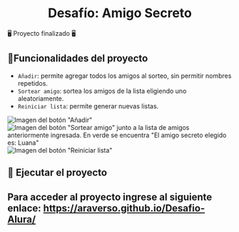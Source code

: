<h1 align="center"> Desafío: Amigo Secreto </h1>

🖥️ Proyecto finalizado 🖥️

## :hammer:Funcionalidades del proyecto

- `Añadir`: permite agregar todos los amigos al sorteo, sin permitir nombres repetidos.
-  `Sortear amigo`: sortea los amigos de la lista eligiendo uno aleatoriamente.
-  `Reiniciar lista`: permite generar nuevas listas.

![Imagen del botón "Añadir"](https://github.com/user-attachments/assets/ce37ae71-adf2-49ad-a048-e858ae3623a1)
![Imagen del botón "Sortear amigo" junto a la lista de amigos anteriormente ingresada. En verde se encuentra "El amigo secreto elegido es: Luana"](https://github.com/user-attachments/assets/39dc9fff-ff95-45f2-b73f-dc04fefde7a5)
![Imagen del botón "Reiniciar lista"](https://github.com/user-attachments/assets/1608bf02-67bb-45fd-8dd5-6ea033d2e26e)


 ## 📁 Ejecutar el proyecto

## Para acceder al proyecto ingrese al siguiente enlace: https://araverso.github.io/Desafio-Alura/ 
